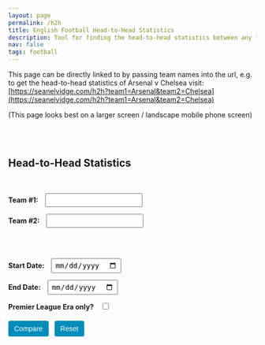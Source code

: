 ```yaml
---
layout: page
permalink: /h2h
title: English Football Head-to-Head Statistics
description: Tool for finding the head-to-head statistics between any two teams in the English Football League.
nav: false
tags: football
---
```


This page can be directly linked to by passing team names into the url, e.g. to get the head-to-head statistics of Arsenal v Chelsea visit: [https://seanelvidge.com/h2h?team1=Arsenal&team2=Chelsea](https://seanelvidge.com/h2h?team1=Arsenal&team2=Chelsea)

(This page looks best on a larger screen / landscape mobile phone screen)

<html lang="en">
<script src="https://d3js.org/d3.v7.min.js"></script>

<style>
    /* Buttons styling */
    .btn {
        display: inline-block;
        margin: 6px 8px 0 0;
        padding: 8px 12px;
        border: none;
        border-radius: 4px;
        background-color: #008cba;
        color: #fff;
        font-size: 14px;
        cursor: pointer;
    }
    .btn:hover {
        background-color: #007ba1; /* slightly darker on hover */
    }
    /* Light/dark for buttons */
    body.dark-mode .btn {
        background-color: #444;
        color: #eee;
    }
    body.dark-mode .btn:hover {
        background-color: #666;
    }
    form {
        margin-bottom: 20px;
    }
    label {
        margin-right: 10px;
        font-weight: bold;
    }
    input[type="date"],
    input[type="text"],
    select {
        padding: 4px 6px;
        font-size: 14px;
        margin-right: 8px;
    }
    /* Warning message for unknown teams */
    .warning {
        color: #c00;
        font-weight: bold;
        margin: 10px auto;
        max-width: 300px;
    }
    /* Suggestion lists for the custom auto-complete approach */
    .suggestion-list {
        position: absolute;
        background: #fff;
        border: 1px solid #ccc;
        border-radius: 3px;
        margin-top: 2px;
        z-index: 999;
        width: 200px; /* match input width if desired */
        max-height: 150px;
        overflow-y: auto;
    }
    .suggestion-list li {
        padding: 4px;
        cursor: pointer;
    }
    .suggestion-list li:hover {
        background: #eee;
    }
    .team-logo {
        width: auto;
        max-width: 120px;
        height: 120px;
        display: block;
        margin: 0 auto;
    }
    .team-name {
        font-size: 1.2em;
        font-weight: bold;
        text-align: center;
        margin-top: 5px;
    }
    .button-row {
        margin-top: 10px;
    }
    .teams-row {
        text-align: center;
        margin-bottom: 40px;
        flex-wrap: wrap;
    }
    .vs-label {
        display: none;
        margin: 0 5px;
        font-size: 2em;
        font-weight: bold;
        vertical-align: middle;
    }
    .team-container {
        display: inline-block;
        width: 20%;
        text-align: center;
        vertical-align: middle;
        min-width: 150px;
    }
    svg {
        overflow: visible;
    }
    .chart-container {
        display: flex;
        justify-content: center;
        max-width: 900px;
        margin: 0 auto 2px auto;
    }
    .chart-container svg text {
        fill: currentColor; /* uses the inherited color from the container (which is from body) */
    }
    .chart-container svg {
        width: 100%;
        height: auto;
        display: block;
    }
    .bar-label {
        font-weight: bold;
    }
    .match-list {
        margin-top: 5px;
        text-align: center;
    }
    .match-item {
        margin: 20px 0;
    }
    .match-date {
        margin-bottom: 5px;
        margin-left: 35%;
        text-align: left;
        font-style: italic;
    }

    @media (max-width: 600px) {
        /* Possibly stack team logos vertically, reduce chart container, etc. */
        .team-logo {
            max-width: 60px;
        }
        .teams-row {
            display: flex;
            flex-direction: column;
            align-items: center;
            text-align: center; /* optional */
        }
        .team-container {
            width: 100%;
            margin-bottom: 10px; /* space between the team block and vs */
        }
        .vs-label {
            margin-bottom: 10px; /* small gap below 'vs' */
        }
        .match-date {
            margin-left: 15%; /* bring date closer to center on narrow devices */
        }
        /* Make the form inputs appear one per line */
        form#compareForm {
            display: flex;
            flex-direction: column;
            align-items: flex-start; /* left-align the labels/inputs */
        }
        form#compareForm .form-row,
        form#compareForm br {
            display: none; /* Hide existing line breaks if you'd like a cleaner layout */
        }

        /* Space out each label+input nicely */
        form#compareForm label,
        form#compareForm input[type="text"],
        form#compareForm input[type="date"],
        form#compareForm select {
            display: block; /* Each on its own line */
            margin: 8px 0;
        }

        /* The button row can stay together horizontally, centered */
        .button-row {
            display: flex;
            flex-direction: row;
            justify-content: center;
            width: 100%;
            margin-top: 10px;
        }
    }
</style>

<br /><br /><h2>Head-to-Head Statistics</h2><br />

<form id="compareForm">
  <label for="team1Input">Team #1:</label>
  <input type="text" id="team1Input" list ="teams"/>

<label for="team2Input">Team #2:</label>
<input type="text" id="team2Input" list="teams" />

<datalist id="teams"></datalist>
<br /><br />

<label for="startDate">Start Date:</label>
<input type="date" id="startDate" />

<label for="endDate">End Date:</label>
<input type="date" id="endDate" />

<label for="premierOnly">Premier League Era only?</label>
<input type="checkbox" id="premierOnly" />

  <div class="button-row">
    <button type="submit" class="btn">Compare</button>
    <button type="button" id="resetButton" class="btn">Reset</button>
  </div>
</form>

<div id="warningMessage" class="warning" style="display:none;">Unknown team name!</div>
<div id="shareLink" style="display:none; margin: 10px 0; font-weight: bold;"></div>

<div class="teams-row">
  <div class="team-container" id="team1Container">
    <img class="team-logo" id="team1Logo" />
    <div class="team-name" id="team1Name"></div>
  </div>
  <div class="vs-label" id="vsLabel">vs</div>
  <div class="team-container" id="team2Container">
    <img class="team-logo" id="team2Logo" />
    <div class="team-name" id="team2Name"></div>
  </div>
</div>

<div class="chart-container" id="chart"></div>
<div id="shareLink" style="display:none; margin: 10px 0; font-weight: bold;"></div>
<div class="match-list" id="matchList"></div>

<script>
  function getURLParameter(e) {
    return new URLSearchParams(window.location.search).get(e) || "";
  }
  function editDistance(e, i) {
    e = e.toLowerCase();
    i = i.toLowerCase();
    const t = [];
    for (let i2 = 0; i2 <= e.length; i2++) {
      t[i2] = [i2];
    }
    for (let e2 = 0; e2 <= i.length; e2++) {
      t[0][e2] = e2;
    }
    for (let a = 1; a <= e.length; a++) {
      for (let o = 1; o <= i.length; o++) {
        if (e.charAt(a - 1) === i.charAt(o - 1)) {
          t[a][o] = t[a - 1][o - 1];
        } else {
          t[a][o] =
            1 +
            Math.min(
              t[a - 1][o],
              t[a][o - 1],
              t[a - 1][o - 1]
            );
        }
      }
    }
    return t[e.length][i.length];
  }
  function getClosestTeamName(e, i) {

    if (!e) return "";

// Convert input to lowercase once
    const lowerInput = e.toLowerCase();

// 1) Check for exact match
    const exact = i.find(team => team.toLowerCase() === lowerInput);
    if (exact) {
      return exact;
    }

// 2) Gather partial matches first
    const partials = i.filter(team => team.toLowerCase().includes(lowerInput));
    const candidateList = partials.length ? partials : i;

    let bestTeam = "";
    let bestDistance = Infinity;

    candidateList.forEach(team => {
      const dist = editDistance(team, e);
      if (dist < bestDistance) {
        bestDistance = dist;
        bestTeam = team;
      }
    });

    return bestTeam;
  }

  function filterMatches(e, i, t, a, o, d) {
    return e.filter((n) => {
      const r = n.HomeTeam,
        s = n.AwayTeam;
      if (!(r === i && s === t) && !(r === t && s === i)) return false;
      const dateObj = new Date(n.Date);
      if (a) {
        if (dateObj < new Date(a)) return false;
      }
      if (o) {
        if (dateObj > new Date(o)) return false;
      }
      if (d) {
        if (dateObj < new Date("1992-08-01")) return false;
      }
      return true;
    });
  }
  function calculateStats(e, i, t) {
    let a = 0,  // team1Wins
      o = 0,  // team2Wins
      d = 0,  // draws
      n = 0,  // team1Goals
      r = 0,  // team2Goals
      s = 0,  // biggestWinMarginT1
      biggestWinOccurrencesT1 = [],
      g = 0,  // biggestWinMarginT2
      biggestWinOccurrencesT2 = [];

    e.forEach((h) => {
      const _ = h.HomeTeam,
        u = h.AwayTeam,
        k = +h.hGoal,
        S = +h.aGoal;

      // Tally goals
      if (_ === i) {
        n += k;
        r += S;
      } else if (_ === t) {
        r += k;
        n += S;
      }

      // Determine winner
      if (k > S) {
        const margin = k - S;
        if (_ === i) {
          a++;
          if (margin > s) {
            s = margin;
            biggestWinOccurrencesT1 = [{ date: h.Date, score: h.Score }];
          } else if (margin === s) {
            biggestWinOccurrencesT1.push({ date: h.Date, score: h.Score });
          }
        } else {
          o++;
          if (margin > g) {
            g = margin;
            biggestWinOccurrencesT2 = [{ date: h.Date, score: h.Score }];
          } else if (margin === g) {
            biggestWinOccurrencesT2.push({ date: h.Date, score: h.Score });
          }
        }
      } else if (S > k) {
        const margin = S - k;
        if (u === i) {
          a++;
          if (margin > s) {
            s = margin;
            biggestWinOccurrencesT1 = [{ date: h.Date, score: h.Score }];
          } else if (margin === s) {
            biggestWinOccurrencesT1.push({ date: h.Date, score: h.Score });
          }
        } else {
          o++;
          if (margin > g) {
            g = margin;
            biggestWinOccurrencesT2 = [{ date: h.Date, score: h.Score }];
          } else if (margin === g) {
            biggestWinOccurrencesT2.push({ date: h.Date, score: h.Score });
          }
        }
      } else {
        d++;
      }
    });

    return {
      team1Wins: a,
      team2Wins: o,
      draws: d,
      team1Goals: n,
      team2Goals: r,
      biggestWinMarginT1: s,
      biggestWinOccurrencesT1,
      biggestWinMarginT2: g,
      biggestWinOccurrencesT2
    };
  }
  function renderComparisonChart(stats) {
    // Data for the first three rows
    const chartData = [
      { label: "Wins", team1Value: stats.team1Wins, team2Value: stats.team2Wins },
      { label: "Draws", team1Value: stats.draws, team2Value: stats.draws },
      { label: "Goals For", team1Value: stats.team1Goals, team2Value: stats.team2Goals }
    ];

    const marginData = {
      label: "Biggest Win",
      team1Value: stats.biggestWinMarginT1,
      team2Value: stats.biggestWinMarginT2
    };

    // Remove old chart
    d3.select("#chart").selectAll("*").remove();

    // We'll define a "virtual" width/height for the chart,
    // then scale it to fit the container via viewBox.
    const margin = { top: 20, right: 30, bottom: 20, left: 50 };
    const chartWidth = 800; // internal coordinate space
    const chartHeight = 250;
    const contentWidth = chartWidth - margin.left - margin.right;
    const contentHeight = chartHeight - margin.top - margin.bottom;

    // Rows
    const barHeight = 25;
    const rowGap = 15;
    const totalRows = 4;
    const centerGap = 120;

    // Create an SVG that uses a responsive viewBox
    const svg = d3.select("#chart")
      .append("svg")
      .attr("viewBox", `0 0 ${chartWidth} ${chartHeight}`)
      .attr("preserveAspectRatio", "xMidYMid meet");
    // ensures scaling keeps aspect ratio,
    // "meet" keeps entire chart visible.

    // We'll place a group inside, offset by our margins
    const chartG = svg.append("g")
      .attr("transform", `translate(${margin.left}, ${margin.top})`);

    const halfWidth = (contentWidth - centerGap) / 2;
    const gapLeft = halfWidth;
    const gapCenter = gapLeft + centerGap / 2;

    // Scale for the first 3 rows
    const maxVal = d3.max(chartData, d => Math.max(d.team1Value, d.team2Value));
    const xLeft = d3.scaleLinear().domain([0, maxVal]).range([0, halfWidth]);
    const xRight = d3.scaleLinear().domain([0, maxVal]).range([0, halfWidth]);

    // Render the first 3 rows
    chartData.forEach((d, i) => {
      const yPos = i * (barHeight + rowGap);

      // Left bar
      const wLeft = xLeft(d.team1Value);
      chartG.append("rect")
        .attr("x", gapLeft - wLeft)
        .attr("y", yPos)
        .attr("width", wLeft)
        .attr("height", barHeight)
        .attr("fill", "#599ad3");

      // Left text
      chartG.append("text")
        .attr("x", gapLeft - wLeft - 5)
        .attr("y", yPos + barHeight / 1.5)
        .attr("text-anchor", "end")
        .text(d.team1Value);

      // Center label
      chartG.append("text")
        .attr("x", gapCenter)
        .attr("y", yPos + barHeight / 1.5)
        .attr("text-anchor", "middle")
        .attr("class", "bar-label")
        .text(d.label);

      // Right bar
      const rightX = gapLeft + centerGap;
      const wRight = xRight(d.team2Value);
      chartG.append("rect")
        .attr("x", rightX)
        .attr("y", yPos)
        .attr("width", wRight)
        .attr("height", barHeight)
        .attr("fill", "#d3635a");

      // Right text
      chartG.append("text")
        .attr("x", rightX + wRight + 5)
        .attr("y", yPos + barHeight / 1.5)
        .text(d.team2Value);
    });

    // Biggest Win row
    const maxMargin = 10 //d3.max([marginData.team1Value, marginData.team2Value]);
    const xLeftMargin = d3.scaleLinear().domain([0, maxMargin]).range([0, halfWidth]);
    const xRightMargin = d3.scaleLinear().domain([0, maxMargin]).range([0, halfWidth]);
    const yPosMargin = 3 * (barHeight + rowGap);

    // Team1
    const leftBarWidth = xLeftMargin(marginData.team1Value);
    chartG.append("rect")
      .attr("x", gapLeft - leftBarWidth)
      .attr("y", yPosMargin)
      .attr("width", leftBarWidth)
      .attr("height", barHeight)
      .attr("fill", "#599ad3");

    let team1Label = "";
    if (stats.biggestWinOccurrencesT1 && stats.biggestWinOccurrencesT1.length > 0) {
      // Build a combined string of all date/score pairs
      team1Label = stats.biggestWinOccurrencesT1
        .map(o => `${o.score} on ${o.date}`)
        .join("; ");
    }
    chartG.append("text")
      .attr("x", gapLeft - leftBarWidth - 5)
      .attr("y", yPosMargin + barHeight / 1.5)
      .attr("text-anchor", "end")
      .text(team1Label);

    // Center label
    chartG.append("text")
      .attr("x", gapCenter)
      .attr("y", yPosMargin + barHeight / 1.5)
      .attr("text-anchor", "middle")
      .attr("class", "bar-label")
      .text(marginData.label);

    // Team2
    const rightX = gapLeft + centerGap;
    const rightBarWidth = xRightMargin(marginData.team2Value);
    chartG.append("rect")
      .attr("x", rightX)
      .attr("y", yPosMargin)
      .attr("width", rightBarWidth)
      .attr("height", barHeight)
      .attr("fill", "#d3635a");

    let team2Label = "";
    if (stats.biggestWinOccurrencesT2 && stats.biggestWinOccurrencesT2.length > 0) {
      team2Label = stats.biggestWinOccurrencesT2
        .map(o => `${o.score} on ${o.date}`)
        .join("; ");
    }
    chartG.append("text")
      .attr("x", rightX + rightBarWidth + 5)
      .attr("y", yPosMargin + barHeight / 1.5)
      .text(team2Label);
  }
  function renderMatchesList(e) {
    const i = document.getElementById("matchList");
    i.innerHTML = "";
    const t = e
        .slice()
        .sort((a, b) => new Date(b.Date) - new Date(a.Date)),
      a = document.createElement("h2");
    a.textContent = "Head-to-Head Results";
    i.appendChild(a);
    t.forEach((o) => {
      const d = document.createElement("div");
      d.className = "match-item";
      const n = document.createElement("div");
      n.className = "match-date";
      n.textContent = o.Date;
      d.appendChild(n);
      const r = parseInt(o.hGoal, 10),
        s = parseInt(o.aGoal, 10);
      let h = o.HomeTeam,
        _ = o.AwayTeam;
      if (r > s) {
        h = "<b>" + h + "</b>";
      } else if (s > r) {
        _ = "<b>" + _ + "</b>";
      }
      const u = document.createElement("div");
      u.innerHTML = `${h} vs ${_} (${o.Score})`;
      u.style.textAlign = "center";
      d.appendChild(u);
      i.appendChild(d);
    });
  }
  const teamLogos = {
      "Aberdare Athletic":
        "https://www.thesportsdb.com/images/media/team/badge/jmcjrh1639005987.png",
      "AFC Bournemouth":
        "https://upload.wikimedia.org/wikipedia/en/e/e5/AFC_Bournemouth_%282013%29.svg",
      "AFC Wimbledon":
        "https://upload.wikimedia.org/wikipedia/en/1/1b/AFC_Wimbledon_%282020%29_logo.svg",
      "Accrington F.C.":
        "https://www.thesportsdb.com/images/media/team/badge/pdks3s1639600928.png",
      "Accrington Stanley":
        "https://upload.wikimedia.org/wikipedia/en/b/ba/Accrington_Stanley_F.C._logo.svg",
      Aldershot:
        "https://upload.wikimedia.org/wikipedia/en/2/25/Aldershot_FC_crest.svg",
      Arsenal:
        "https://upload.wikimedia.org/wikipedia/en/5/53/Arsenal_FC.svg",
      Ashington:
        "https://upload.wikimedia.org/wikipedia/en/6/61/Ashington_A.F.C._logo.png",
      "Aston Villa":
        "https://upload.wikimedia.org/wikipedia/en/9/9a/Aston_Villa_FC_new_crest.svg",
      Barnet:
        "https://upload.wikimedia.org/wikipedia/en/a/a2/Barnet_FC.svg",
      Barnsley:
        "https://upload.wikimedia.org/wikipedia/en/c/c9/Barnsley_FC.svg",
      Barrow:
        "https://upload.wikimedia.org/wikipedia/en/2/28/Barrow_AFC_logo.svg",
      "Birmingham City":
        "https://upload.wikimedia.org/wikipedia/en/6/68/Birmingham_City_FC_logo.svg",
      "Blackburn Rovers":
        "https://upload.wikimedia.org/wikipedia/en/0/0f/Blackburn_Rovers.svg",
      Blackpool:
        "https://upload.wikimedia.org/wikipedia/en/d/df/Blackpool_FC_logo.svg",
      "Bolton Wanderers":
        "https://upload.wikimedia.org/wikipedia/en/8/82/Bolton_Wanderers_FC_logo.svg",
      Bootle:
        "https://upload.wikimedia.org/wikipedia/en/6/6c/Bootle_FC_logo.png",
      "Boston United":
        "https://upload.wikimedia.org/wikipedia/en/5/53/Boston_United_FC_logo.svg",
      "Bradford City":
        "https://upload.wikimedia.org/wikipedia/en/0/04/Bradford_City_AFC_crest.svg",
      "Bradford Park Avenue":
        "https://upload.wikimedia.org/wikipedia/en/6/62/Bradford_%28Park_Avenue%29_A.F.C._logo.png",
      Brentford:
        "https://upload.wikimedia.org/wikipedia/en/2/2a/Brentford_FC_crest.svg",
      "Brighton & Hove Albion":
        "https://upload.wikimedia.org/wikipedia/en/d/d0/Brighton_and_Hove_Albion_FC_crest.svg",
      "Bristol City":
        "https://upload.wikimedia.org/wikipedia/en/f/f5/Bristol_City_crest.svg",
      "Bristol Rovers":
        "https://upload.wikimedia.org/wikipedia/en/4/47/Bristol_Rovers_F.C._logo.svg",
      Bromley:
        "https://upload.wikimedia.org/wikipedia/en/3/35/Bromley_FC_crest.svg",
      Burnley:
        "https://upload.wikimedia.org/wikipedia/en/6/6d/Burnley_FC_Logo.svg",
      "Burton Albion":
        "https://upload.wikimedia.org/wikipedia/en/5/53/Burton_Albion_FC_logo.svg",
      "Burton Swifts":
        "https://www.thesportsdb.com/images/media/team/badge/c7ydqi1626283781.png",
      "Burton United":
        "https://www.thesportsdb.com/images/media/team/badge/csfaiv1623622543.png",
      "Burton Wanderers":
        "https://www.thesportsdb.com/images/media/team/badge/1vnr3m1639601861.png",
      Bury:
        "https://upload.wikimedia.org/wikipedia/en/6/65/Bury_FC_crest.svg",
      "Cambridge United":
        "https://upload.wikimedia.org/wikipedia/en/8/8f/Cambridge_United_FC.svg",
      "Cardiff City":
        "https://upload.wikimedia.org/wikipedia/en/3/3c/Cardiff_City_crest.svg",
      "Carlisle United":
        "https://upload.wikimedia.org/wikipedia/en/6/6c/Carlisle_United_FC_crest.svg",
      "Charlton Athletic":
        "https://upload.wikimedia.org/wikipedia/en/f/f5/Charlton_Athletic_FC_crest.svg",
      Chelsea:
        "https://upload.wikimedia.org/wikipedia/en/c/cc/Chelsea_FC.svg",
      "Cheltenham Town":
        "https://upload.wikimedia.org/wikipedia/en/c/c3/Cheltenham_Town_F.C._logo.svg",
      Chester:
        "https://upload.wikimedia.org/wikipedia/en/c/cb/Chester-fc.svg",
      Chesterfield:
        "https://upload.wikimedia.org/wikipedia/en/9/94/Chesterfield_FC_crest.svg",
      "Colchester United":
        "https://upload.wikimedia.org/wikipedia/en/9/9c/Colchester_United_FC_crest.svg",
      "Coventry City":
        "https://upload.wikimedia.org/wikipedia/en/7/7b/Coventry_City_FC_crest.svg",
      "Crawley Town":
        "https://upload.wikimedia.org/wikipedia/en/1/11/Crawley_Town_FC_crest.svg",
      "Crewe Alexandra":
        "https://upload.wikimedia.org/wikipedia/en/9/9d/Crewe_Alexandra.svg",
      "Crystal Palace":
        "https://upload.wikimedia.org/wikipedia/en/a/a2/Crystal_Palace_FC_logo_%282022%29.svg",
      "Dagenham and Redbridge":
        "https://upload.wikimedia.org/wikipedia/en/e/e0/Dagenham_and_Redbridge_FC_crest.svg",
      Darlington:
        "https://upload.wikimedia.org/wikipedia/en/a/ad/Darlington_FC_crest.svg",
      Darwen:
        "https://upload.wikimedia.org/wikipedia/en/f/fe/Darwen_FC_crest.png",
      "Derby County":
        "https://upload.wikimedia.org/wikipedia/en/4/4a/Derby_County_crest.svg",
      "Doncaster Rovers":
        "https://upload.wikimedia.org/wikipedia/en/c/c5/Doncaster_Rovers_F.C._logo.svg",
      "Durham City":
        "https://upload.wikimedia.org/wikipedia/en/1/14/DurhamCityBadge.png",
      Everton:
        "https://upload.wikimedia.org/wikipedia/en/7/7c/Everton_FC_logo.svg",
      "Exeter City":
        "https://upload.wikimedia.org/wikipedia/en/7/71/Exeter_City_FC.svg",
      "Fleetwood Town":
        "https://upload.wikimedia.org/wikipedia/en/e/ed/Fleetwood_Town_F.C._logo.svg",
      "Forest Green Rovers":
        "https://upload.wikimedia.org/wikipedia/en/8/85/Forest_Green_Rovers_crest.svg",
      Fulham:
        "https://upload.wikimedia.org/wikipedia/en/e/eb/Fulham_FC_%28shield%29.svg",
      "Gainsborough Trinity":
        "https://upload.wikimedia.org/wikipedia/en/f/f4/Gainsborough_Trinity_FC_crest.svg",
      Gillingham:
        "https://upload.wikimedia.org/wikipedia/en/5/5e/FC_Gillingham_Logo.svg",
      "Glossop North End":
        "https://upload.wikimedia.org/wikipedia/en/5/5e/GNE_afc_badge.png",
      "Grimsby Town":
        "https://upload.wikimedia.org/wikipedia/en/d/db/Grimsby_Town_F.C._logo.svg",
      "Halifax Town":
        "https://upload.wikimedia.org/wikipedia/en/e/e5/FC_Halifax_Town_crest.svg",
      "Harrogate Town":
        "https://upload.wikimedia.org/wikipedia/en/4/40/Harrogate_Town_AFC.svg",
      "Hartlepool United":
        "https://upload.wikimedia.org/wikipedia/en/4/42/Hartlepool_United_FC_crest.svg",
      "Hereford United":
        "https://upload.wikimedia.org/wikipedia/en/7/75/Hereford_United_FC.svg",
      "Huddersfield Town":
        "https://upload.wikimedia.org/wikipedia/en/4/43/Huddersfield_Town_AFC_crest.svg",
      "Hull City":
        "https://upload.wikimedia.org/wikipedia/en/5/54/Hull_City_A.F.C._logo.svg",
      "Ipswich Town":
        "https://upload.wikimedia.org/wikipedia/en/4/43/Ipswich_Town.svg",
      "Kidderminster Harriers":
        "https://upload.wikimedia.org/wikipedia/en/6/6e/Kidderminster_Harriers_FC_crest.svg",
      "Leeds City":
        "https://upload.wikimedia.org/wikipedia/en/9/9b/Leeds_old_arms.png",
      "Leeds United":
        "https://upload.wikimedia.org/wikipedia/en/5/54/Leeds_United_F.C._logo.svg",
      "Leicester City":
        "https://upload.wikimedia.org/wikipedia/en/2/2d/Leicester_City_crest.svg",
      "Leyton Orient":
        "https://upload.wikimedia.org/wikipedia/en/a/a8/Leyton_Orient_F.C._logo.svg",
      "Lincoln City":
        "https://upload.wikimedia.org/wikipedia/en/3/39/Lincoln_City_FC_2024_crest.svg",
      Liverpool:
        "https://upload.wikimedia.org/wikipedia/en/0/0c/Liverpool_FC.svg",
      Loughborough:
        "https://www.thesportsdb.com/images/media/team/badge/77rjz71639602384.png",
      "Luton Town":
        "https://upload.wikimedia.org/wikipedia/en/9/9d/Luton_Town_logo.svg",
      Macclesfield:
        "https://upload.wikimedia.org/wikipedia/en/7/75/Macclesfield_FC_crest.svg",
      "Maidstone United":
        "https://upload.wikimedia.org/wikipedia/commons/0/0f/Maidstone_United_1897_logo.png",
      "Manchester City":
        "https://upload.wikimedia.org/wikipedia/en/e/eb/Manchester_City_FC_badge.svg",
      "Manchester United":
        "https://upload.wikimedia.org/wikipedia/en/7/7a/Manchester_United_FC_crest.svg",
      "Mansfield Town":
        "https://upload.wikimedia.org/wikipedia/en/7/7d/Mansfield_Town_FC.svg",
      "Merthyr Town":
        "https://upload.wikimedia.org/wikipedia/en/4/42/Merthyr_Town_FC_crest.svg",
      Middlesbrough:
        "https://upload.wikimedia.org/wikipedia/en/2/2c/Middlesbrough_FC_crest.svg",
      "Middlesbrough Ironopolis":
        "https://www.thesportsdb.com/images/media/team/badge/vibcqw1639600004.png",
      Millwall:
        "https://upload.wikimedia.org/wikipedia/en/9/98/Millwall_FC_crest.svg",
      "Milton Keynes Dons":
        "https://upload.wikimedia.org/wikipedia/en/b/b9/Milton_Keynes_Dons_FC_crest.svg",
      Morecambe:
        "https://upload.wikimedia.org/wikipedia/en/e/ee/Morecambe_FC_crest.svg",
      Nelson:
        "https://upload.wikimedia.org/wikipedia/en/9/94/Nelson_FC_Logo.png",
      "New Brighton":
        "https://upload.wikimedia.org/wikipedia/en/a/ac/New_Brighton_AFC_crest.jpg",
      "Newcastle United":
        "https://upload.wikimedia.org/wikipedia/en/5/56/Newcastle_United_Logo.svg",
      "Newport County":
        "https://upload.wikimedia.org/wikipedia/en/4/44/Newport_County_AFC_crest.svg",
      "Northampton Town":
        "https://upload.wikimedia.org/wikipedia/en/2/2d/Northampton_Town_F.C._logo.svg",
      "Northwich Victoria":
        "https://upload.wikimedia.org/wikipedia/en/1/15/Northwich.png",
      "Norwich City":
        "https://upload.wikimedia.org/wikipedia/en/1/17/Norwich_City_FC_logo.svg",
      "Nottingham Forest":
        "https://upload.wikimedia.org/wikipedia/en/e/e5/Nottingham_Forest_F.C._logo.svg",
      "Notts County":
        "https://upload.wikimedia.org/wikipedia/en/2/2e/Notts_County_Logo.svg",
      "Oldham Athletic":
        "https://upload.wikimedia.org/wikipedia/en/a/a2/Oldham_Athletic_AFC_%28emblem%29.svg",
      "Oxford United":
        "https://upload.wikimedia.org/wikipedia/en/3/3e/Oxford_United_FC_logo.svg",
      "Peterborough United":
        "https://upload.wikimedia.org/wikipedia/en/d/d4/Peterborough_United.svg",
      "Plymouth Argyle":
        "https://upload.wikimedia.org/wikipedia/en/a/a8/Plymouth_Argyle_F.C._logo.svg",
      "Port Vale":
        "https://upload.wikimedia.org/wikipedia/en/5/5f/Port_Vale_logo.svg",
      Portsmouth:
        "https://upload.wikimedia.org/wikipedia/en/3/38/Portsmouth_FC_logo.svg",
      "Preston North End":
        "https://upload.wikimedia.org/wikipedia/en/8/82/Preston_North_End_FC.svg",
      "Queens Park Rangers":
        "https://upload.wikimedia.org/wikipedia/en/3/31/Queens_Park_Rangers_crest.svg",
      Reading:
        "https://upload.wikimedia.org/wikipedia/en/1/11/Reading_FC.svg",
      Rochdale:
        "https://upload.wikimedia.org/wikipedia/en/b/bb/Rochdale_AFC_crest.svg",
      "Rotherham County":
        "https://upload.wikimedia.org/wikipedia/en/1/14/Rotherham_County_FC_crest.png",
      "Rotherham Town":
        "https://upload.wikimedia.org/wikipedia/en/b/be/Rotherham_Town_FC_crest.png",
      "Rotherham United":
        "https://upload.wikimedia.org/wikipedia/en/c/c0/Rotherham_United_FC.svg",
      "Rushden & Diamonds":
        "https://upload.wikimedia.org/wikipedia/en/e/e3/AFC_Rushden_and_Diamonds_logo.png",
      "Salford City":
        "https://upload.wikimedia.org/wikipedia/en/e/e7/Salford_City_FC_crest.svg",
      Scarborough:
        "https://upload.wikimedia.org/wikipedia/en/9/9a/Scarborough_FC_crest.svg",
      "Scunthorpe United":
        "https://upload.wikimedia.org/wikipedia/commons/4/40/Scunthorpe_United_Crest_-125_years-.png",
      "Sheffield United":
        "https://upload.wikimedia.org/wikipedia/en/9/9c/Sheffield_United_FC_logo.svg",
      "Sheffield Wednesday":
        "https://upload.wikimedia.org/wikipedia/en/8/88/Sheffield_Wednesday_badge.svg",
      "Shrewsbury Town":
        "https://upload.wikimedia.org/wikipedia/en/1/1b/Shrewsbury_Town_F.C._logo.svg",
      "South Shields":
        "https://upload.wikimedia.org/wikipedia/en/8/81/South_Shields_F.C._New_Crest.png",
      "Southend United":
        "https://upload.wikimedia.org/wikipedia/en/7/79/Southend_United.svg",
      Southampton:
        "https://upload.wikimedia.org/wikipedia/en/c/c9/FC_Southampton.svg",
      Southport:
        "https://upload.wikimedia.org/wikipedia/en/3/35/Southport_FC_crest.svg",
      "Stalybridge Celtic":
        "https://upload.wikimedia.org/wikipedia/en/c/c7/StalybridgeCeltic.png",
      Stevenage:
        "https://upload.wikimedia.org/wikipedia/en/4/49/Stevenage_FC_crest.svg",
      "Stockport County":
        "https://upload.wikimedia.org/wikipedia/en/4/43/Stockport_County_FC_logo_2020.svg",
      "Stoke City":
        "https://upload.wikimedia.org/wikipedia/en/2/29/Stoke_City_FC.svg",
      Sunderland:
        "https://upload.wikimedia.org/wikipedia/en/7/77/Logo_Sunderland.svg",
      "Sutton United":
        "https://upload.wikimedia.org/wikipedia/en/e/eb/Sutton_United_FC_crest.svg",
      "Swansea City":
        "https://upload.wikimedia.org/wikipedia/en/f/f9/Swansea_City_AFC_logo.svg",
      "Swindon Town":
        "https://upload.wikimedia.org/wikipedia/en/a/a3/Swindon_Town_FC.svg",
      Thames:
        "https://www.thesportsdb.com/images/media/team/badge/68ob3g1623622459.png",
      "Torquay United":
        "https://upload.wikimedia.org/wikipedia/commons/b/b9/TUFC_125.png",
      "Tottenham Hotspur":
        "https://upload.wikimedia.org/wikipedia/en/b/b4/Tottenham_Hotspur.svg",
      "Tranmere Rovers":
        "https://upload.wikimedia.org/wikipedia/en/5/55/Tranmere_Rovers_FC_crest.svg",
      Walsall:
        "https://upload.wikimedia.org/wikipedia/en/e/ef/Walsall_FC.svg",
      Watford:
        "https://upload.wikimedia.org/wikipedia/en/e/e2/Watford.svg",
      "West Bromwich Albion":
        "https://upload.wikimedia.org/wikipedia/en/8/8b/West_Bromwich_Albion.svg",
      "West Ham United":
        "https://upload.wikimedia.org/wikipedia/en/c/c2/West_Ham_United_FC_logo.svg",
      "Wigan Athletic":
        "https://upload.wikimedia.org/wikipedia/en/4/43/Wigan_Athletic.svg",
      "Wigan Borough":
        "https://upload.wikimedia.org/wikipedia/en/5/52/Wigan_Borough_FC_crest.png",
      Wimbledon:
        "https://upload.wikimedia.org/wikipedia/en/b/b3/Wimbledon_FC_crest.svg",
      "Wolverhampton Wanderers":
        "https://upload.wikimedia.org/wikipedia/en/f/fc/Wolverhampton_Wanderers.svg",
      Workington:
        "https://upload.wikimedia.org/wikipedia/en/f/fe/Workington_AFC_crest.svg",
      Wrexham:
        "https://upload.wikimedia.org/wikipedia/en/0/0d/Wrexham_A.F.C._Logo.svg",
      "Wycombe Wanderers":
        "https://upload.wikimedia.org/wikipedia/en/f/fb/Wycombe_Wanderers_FC_logo.svg",
      "Yeovil Town":
        "https://upload.wikimedia.org/wikipedia/commons/1/18/Yeovil_Town_Football_Club.png",
      "York City":
        "https://upload.wikimedia.org/wikipedia/en/7/71/York_City_FC.svg",
    },
    csvUrl =
      "https://raw.githubusercontent.com/seanelvidge/England-football-results/main/EnglandLeagueResults.csv";
  let allMatches = [],
    allTeams = [];
  d3.csv(csvUrl).then((e2) => {
    allMatches = e2;
    const i = new Set();
    e2.forEach((n) => {
      i.add(n.HomeTeam);
      i.add(n.AwayTeam);
    });
    allTeams = Array.from(i).sort();
    const t = document.getElementById("teams");
    allTeams.forEach((n) => {
      const r = document.createElement("option");
      r.value = n;
      t.appendChild(r);
    });
    const a = getURLParameter("team1"),
      o = getURLParameter("team2"),
      start = getURLParameter("startDate"),
      end = getURLParameter("endDate"),
      ple = getURLParameter("PLEra");
    if (a) {
      document.getElementById("team1Input").value = getClosestTeamName(
        a,
        allTeams
      );
    }
    if (o) {
      document.getElementById("team2Input").value = getClosestTeamName(
        o,
        allTeams
      );
    }
    if (start) {
      document.getElementById("startDate").value = start;
    }
    if (end) {
      document.getElementById("endDate").value = end;
    }
    if (ple && ple === "true") { // Checkbox should match "true" (case-sensitive)
      document.getElementById("premierOnly").checked = true;
    }
    if (a || o) {
      document.querySelector('#compareForm button[type="submit"]').click();
    }
  });
  document
    .getElementById("compareForm")
    .addEventListener("submit", (e2) => {
      e2.preventDefault();
      const iRaw = document.getElementById("team1Input").value.trim(),
        tRaw = document.getElementById("team2Input").value.trim(),
        a = document.getElementById("startDate").value,
        o = document.getElementById("endDate").value,
        d = document.getElementById("premierOnly").checked;

      // Attempt to match team1 input
      let i = allTeams.includes(iRaw) ? iRaw : getClosestTeamName(iRaw, allTeams);
      // Attempt to match team2 input
      let t = allTeams.includes(tRaw) ? tRaw : getClosestTeamName(tRaw, allTeams);

      // If either is empty after trying, show warning & stop
      const warnDiv = document.getElementById("warningMessage");
      warnDiv.style.display = "none";
      if (!i) {
        warnDiv.textContent = "Unknown team name: " + iRaw;
        warnDiv.style.display = "block";
        return;
      }
      if (!t) {
        warnDiv.textContent = "Unknown team name: " + tRaw;
        warnDiv.style.display = "block";
        return;
      }

      // Now we have valid i & t
      document.getElementById("team1Logo").src = teamLogos[i] || "";
      document.getElementById("team2Logo").src = teamLogos[t] || "";
      document.getElementById("team1Name").textContent = i;
      document.getElementById("team2Name").textContent = t;
      document.getElementById("vsLabel").style.display = i && t ? "inline-block" : "none";

      const n = filterMatches(allMatches, i, t, a, o, d),
        r = calculateStats(n, i, t);
      renderComparisonChart(r);
      renderMatchesList(n);

      // Build a new shareable URL with the final, matched names:
      const baseUrl = "https://seanelvidge.com/h2h";
      const shareUrl = `${baseUrl}?team1=${encodeURIComponent(i)}&team2=${encodeURIComponent(t)}${a ? `&startDate=${encodeURIComponent(a)}` : ""}${o ? `&endDate=${encodeURIComponent(o)}` : ""}${d ? `&PLEra=true` : ""}`;

      // Insert a link in the #shareLink div:
      const shareDiv = document.getElementById("shareLink");
      shareDiv.style.display = "block";
      shareDiv.innerHTML = `
    <a href="${shareUrl}" target="_blank" rel="noopener">URL link for this head-to-head</a><br><br>
    `;
    });
  document
    .getElementById("resetButton")
    .addEventListener("click", () => {
      window.location.search = "";
      window.location.reload();
    });
</script>

</html>

